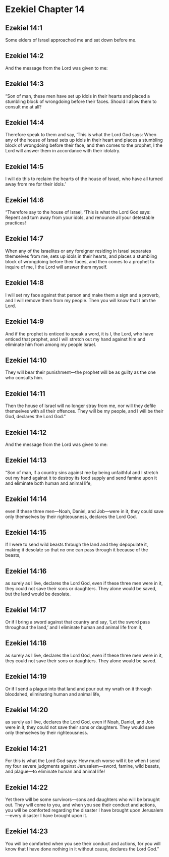 # Ezekiel Chapter 14

## Ezekiel 14:1
Some elders of Israel approached me and sat down before me.

## Ezekiel 14:2
And the message from the Lord was given to me:

## Ezekiel 14:3
“Son of man, these men have set up idols in their hearts and placed a stumbling block of wrongdoing before their faces. Should I allow them to consult me at all?

## Ezekiel 14:4
Therefore speak to them and say, ‘This is what the Lord God says: When any of the house of Israel sets up idols in their heart and places a stumbling block of wrongdoing before their face, and then comes to the prophet, I the Lord will answer them in accordance with their idolatry.

## Ezekiel 14:5
I will do this to reclaim the hearts of the house of Israel, who have all turned away from me for their idols.’

## Ezekiel 14:6
“Therefore say to the house of Israel, ‘This is what the Lord God says: Repent and turn away from your idols, and renounce all your detestable practices!

## Ezekiel 14:7
When any of the Israelites or any foreigner residing in Israel separates themselves from me, sets up idols in their hearts, and places a stumbling block of wrongdoing before their faces, and then comes to a prophet to inquire of me, I the Lord will answer them myself.

## Ezekiel 14:8
I will set my face against that person and make them a sign and a proverb, and I will remove them from my people. Then you will know that I am the Lord.

## Ezekiel 14:9
And if the prophet is enticed to speak a word, it is I, the Lord, who have enticed that prophet, and I will stretch out my hand against him and eliminate him from among my people Israel.

## Ezekiel 14:10
They will bear their punishment—the prophet will be as guilty as the one who consults him.

## Ezekiel 14:11
Then the house of Israel will no longer stray from me, nor will they defile themselves with all their offences. They will be my people, and I will be their God, declares the Lord God.”

## Ezekiel 14:12
And the message from the Lord was given to me:

## Ezekiel 14:13
“Son of man, if a country sins against me by being unfaithful and I stretch out my hand against it to destroy its food supply and send famine upon it and eliminate both human and animal life,

## Ezekiel 14:14
even if these three men—Noah, Daniel, and Job—were in it, they could save only themselves by their righteousness, declares the Lord God.

## Ezekiel 14:15
If I were to send wild beasts through the land and they depopulate it, making it desolate so that no one can pass through it because of the beasts,

## Ezekiel 14:16
as surely as I live, declares the Lord God, even if these three men were in it, they could not save their sons or daughters. They alone would be saved, but the land would be desolate.

## Ezekiel 14:17
Or if I bring a sword against that country and say, ‘Let the sword pass throughout the land,’ and I eliminate human and animal life from it,

## Ezekiel 14:18
as surely as I live, declares the Lord God, even if these three men were in it, they could not save their sons or daughters. They alone would be saved.

## Ezekiel 14:19
Or if I send a plague into that land and pour out my wrath on it through bloodshed, eliminating human and animal life,

## Ezekiel 14:20
as surely as I live, declares the Lord God, even if Noah, Daniel, and Job were in it, they could not save their sons or daughters. They would save only themselves by their righteousness.

## Ezekiel 14:21
For this is what the Lord God says: How much worse will it be when I send my four severe judgments against Jerusalem—sword, famine, wild beasts, and plague—to eliminate human and animal life!

## Ezekiel 14:22
Yet there will be some survivors—sons and daughters who will be brought out. They will come to you, and when you see their conduct and actions, you will be comforted regarding the disaster I have brought upon Jerusalem—every disaster I have brought upon it.

## Ezekiel 14:23
You will be comforted when you see their conduct and actions, for you will know that I have done nothing in it without cause, declares the Lord God.”
